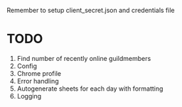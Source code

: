Remember to setup client_secret.json and credentials file

# TODO
1. Find number of recently online guildmembers
2. Config
3. Chrome profile
4. Error handling
5. Autogenerate sheets for each day with formatting
6. Logging